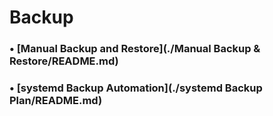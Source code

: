 # Backup

### •  [Manual Backup and Restore](./Manual Backup & Restore/README.md)

### •  [systemd Backup Automation](./systemd Backup Plan/README.md)
